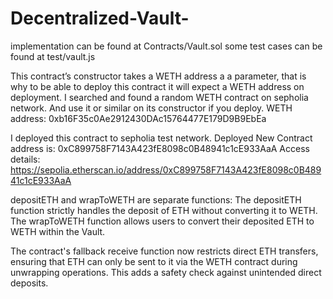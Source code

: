 # Decentralized-Vault-

implementation can be found at Contracts/Vault.sol
some test cases can be found at test/vault.js 

This contract’s constructor takes a WETH address a a parameter, that is why to be able to deploy this contract it will expect a WETH address on deployment. I searched and found a random WETH contract on sepholia network. And use it or similar on its constructor if you deploy.
WETH address: 0xb16F35c0Ae2912430DAc15764477E179D9B9EbEa

I deployed this contract to sepholia test network. 
Deployed New Contract address is: 0xC899758F7143A423fE8098c0B48941c1cE933AaA
Access details: https://sepolia.etherscan.io/address/0xC899758F7143A423fE8098c0B48941c1cE933AaA


depositETH and wrapToWETH are separate functions:
The depositETH function strictly handles the deposit of ETH without converting it to WETH.
The wrapToWETH function allows users to convert their deposited ETH to WETH within the Vault.


The contract's fallback receive function now restricts direct ETH transfers, ensuring that ETH can only be sent to it via the WETH contract during unwrapping operations. This adds a safety check against unintended direct deposits.
